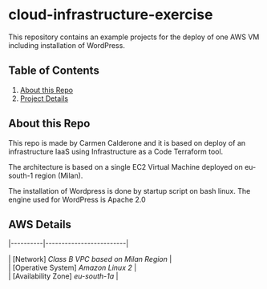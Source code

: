 # cloud-infrastructure-exercise


This repository contains an example projects for the deploy of one AWS VM including installation of WordPress.

## Table of Contents
1. [About this Repo](#About)
2. [Project Details](#AWS)

## About this Repo <a name="About"></a>
This repo is made by Carmen Calderone and it is based on deploy of an infrastructure IaaS using Infrastructure as a Code Terraform tool.

The architecture is based on a single EC2 Virtual Machine deployed on eu-south-1 region (Milan). 

The installation of Wordpress is done by startup script on bash linux. The engine used for WordPress is Apache 2.0

## AWS Details <a name="AWS"></a>

|----------|-------------------------| 

| [Network] *Class B VPC based on Milan Region* | \
| [Operative System] *Amazon Linux 2* | \
| [Availability Zone] *eu-south-1a* | 

